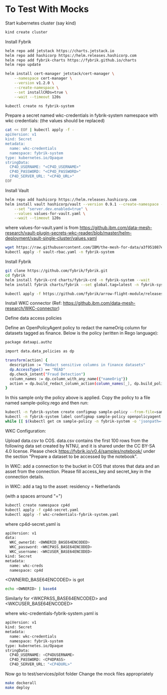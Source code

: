 # To Test With Mocks

Start kubernetes cluster (say kind)
```bash
kind create cluster
```
Install Fybrik
```bash
helm repo add jetstack https://charts.jetstack.io
helm repo add hashicorp https://helm.releases.hashicorp.com
helm repo add fybrik-charts https://fybrik.github.io/charts
helm repo update

helm install cert-manager jetstack/cert-manager \
    --namespace cert-manager \
    --version v1.2.0 \
    --create-namespace \
    --set installCRDs=true \
    --wait --timeout 120s

kubectl create ns fybrik-system
```
Prepare a secret  named  wkc-credentials in fybrik-system namespace with wkc credentials: (the values should be replaced)

```bash
cat << EOF | kubectl apply -f -
apiVersion: v1
kind: Secret
metadata:
  name: wkc-credentials
  namespace: fybrik-system
type: kubernetes.io/Opaque
stringData:
  CP4D_USERNAME: "<CP4D_USERNAME>"
  CP4D_PASSWORD: "<CP4D_PASSWORD>"
  CP4D_SERVER_URL: "<CP4D_URL>"
EOF
```

Install Vault

```bash
helm repo add hashicorp https://helm.releases.hashicorp.com
helm install vault hashicorp/vault --version 0.9.1 --create-namespace -n fybrik-system \
    --set "server.dev.enabled=true" \
    --values values-for-vault.yaml \
    --wait --timeout 120s
```
where values-for-vault.yaml is from https://github.ibm.com/data-mesh-research/vault-plugin-secrets-wkc-reader/blob/master/helm-deployment/vault-single-cluster/values.yaml

```bash
wget https://raw.githubusercontent.com/IBM/the-mesh-for-data/a3f951087eada4aed4b1cee9390bed5d71c35970/third_party/vault/vault-single-cluster/vault-rbac.yaml
kubectl apply -f vault-rbac.yaml -n fybrik-system
```

Install Fybrik
```bash
git clone https://github.com/fybrik/fybrik.git
cd fybrik
helm install fybrik-crd charts/fybrik-crd -n fybrik-system --wait
helm install fybrik charts/fybrik --set global.tag=latest -n fybrik-system --wait

kubectl apply -f https://github.com/fybrik/arrow-flight-module/releases/latest/download/module.yaml -n fybrik-system
```

Install WKC connector (Ref: https://github.ibm.com/data-mesh-research/WKC-connector)


Define data access policies

Define an OpenPolicyAgent policy to redact the nameOrig column for datasets tagged as finance. Below is the policy (written in Rego language):

```bash
package dataapi.authz

import data.data_policies as dp

transform[action] {
  description := "Redact sensitive columns in finance datasets"
  dp.AccessType() == "READ"
  dp.check_intent("Fraud Detection")
  column_names := dp.column_with_any_name({"nameOrig"})
  action = dp.build_redact_column_action(column_names[_], dp.build_policy_from_description(description))
}
```

In this sample only the policy above is applied. Copy the policy to a file named sample-policy.rego and then run:

```bash
kubectl -n fybrik-system create configmap sample-policy --from-file=sample-policy.rego
kubectl -n fybrik-system label configmap sample-policy openpolicyagent.org/policy=rego
while [[ $(kubectl get cm sample-policy -n fybrik-system -o 'jsonpath={.metadata.annotations.openpolicyagent\.org/policy-status}') != '{"status":"ok"}' ]]; do echo "waiting for policy to be applied" && sleep 5; done
```

WKC Configuration:

Upload data.csv to COS. data.csv contains the first 100 rows from the following data set created by NTNU, and it is shared under the CC BY-SA 4.0 license. Please check https://fybrik.io/v0.4/samples/notebook/ under the section "Prepare a dataset to be accessed by the notebook".

In WKC: add a connection to the bucket in COS that stores that data and an asset from the connection.
Please fill access_key and secret_key in the connection details.

in WKC: add a tag to the asset:
residency = Netherlands

(with a spaces arround "=")

```bash
kubectl create namespace cp4d
kubectl apply -f cp4d-secret.yaml
kubectl apply -f wkc-credentials-fybrik-system.yaml
```
where  cp4d-secret.yaml is
```bash
apiVersion: v1
data:
  WKC_ownerId: <OWNERID_BASE64ENCODED>
  WKC_password: <WKCPASS_BASE64ENCODED>
  WKC_username: <WKCUSER_BASE64ENCODED>
kind: Secret
metadata:
  name: wkc-creds
  namespace: cp4d
```
<OWNERID_BASE64ENCODED> is got
```bash
echo <OWNERID> | base64
```
Similarly for <WKCPASS_BASE64ENCODED> and <WKCUSER_BASE64ENCODED>


where wkc-credentials-fybrik-system.yaml is
```bash
apiVersion: v1
kind: Secret
metadata:
  name: wkc-credentials
  namespace: fybrik-system
type: kubernetes.io/Opaque
stringData:
  CP4D_USERNAME: <CP4DUSERNAME>
  CP4D_PASSWORD: <CP4DPASS>
  CP4D_SERVER_URL: "<CP4DURL>"
```


Now go to test/services/pilot folder
Change the mock files appropriately

```bash
make dockerall
make deploy
```